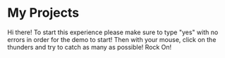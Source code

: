 # My Projects
Hi there! To start this experience please make sure to type "yes" with no errors in order for the demo to start! Then with your mouse, click on the thunders and try to catch as many as possible! Rock On!
